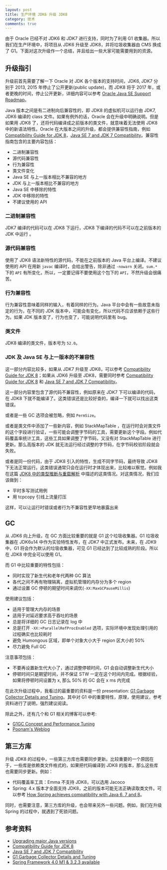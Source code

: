 ```yaml
---
layout: post
title: 生产环境 JDK6 升级 JDK8
category: 技术
comments: true
---
```


由于 Oracle 已经不对  JDK6 和 JDK7 进行支持，同时为了利用 G1 收集器。所以我们在生产环境中，将项目从 JDK6 升级至 JDK8，并将垃圾收集器由 CMS 换成了 G1。下面对这次升级作一个总结，并且给出一些大家可能需要用到的资源。


## 升级指引
升级前首先需要了解一下 Oracle 对 JDK 各个版本的支持时间，JDK6, JDK7 分别于 2013, 2015 年停止了公开更新(public update)，而 JDK8 将于 2017 年，或者更晚的时间，停止公开更新，详细内容可以参考 [Oracle Java SE Support Roadmap](http://www.oracle.com/technetwork/java/eol-135779.html)。

Java 版本之间是有二进制向后兼容性的，即 JDK8 的虚拟机可以运行由 JDK7, JDK6 编译的 class 文件。如果有例外的话，Oracle 会在升级中明确说明。但是如果用 JDK8 了，还将代码编译成之前版本的类文件，就意味着无法使用 JDK8 中的新语法特性。Oracle 在大版本之间的升级，都会提供兼容性指南，例如 [Compatibility Guide for JDK 8](http://www.oracle.com/technetwork/java/javase/8-compatibility-guide-2156366.html)，[Java SE 7 and JDK 7 Compatibility](http://www.oracle.com/technetwork/java/javase/compatibility-417013.html)。兼容性指南包含的主要内容包括：

 * 二进制兼容性
 * 源代码兼容性
 * 行为兼容性
 * 类文件变化
 * Java SE 与上一版本相比不兼容的地方
 * JDK 与上一版本相比不兼容的地方
 * Java SE 中移除的特性
 * JDK 中移除的特性
 * 不建议使用的 API


###  二进制兼容性
JDK7 编译的代码可以在 JDK8 下运行，JDK8 下编译的代码不可以在之前版本的 JDK 中运行 。

### 源代码兼容性
使用了 JDK8 语法新特性的源代码，不能在之前版本的 Java 平台上编译。不建议使用的 API 在用新 `javac` 编译时，会给出警告，除非通过 `-nowarn` 关闭。`sum.*` 下的 `API` 有所变化，所以，一定要记得不要使用这个包下的 `API`，不然升级会很痛苦。

### 行为兼容性
行为兼容性意味着同样的输入，有着同样的行为。Java 平台中会有一些故意未指定的行为，在不同的 JDK 版本中，可能会有变化，所以代码不应该依赖于这些行为。如果 JDK 版本变了，行为也变了，可能说明代码里有 bug。

### 类文件
JDK8 编译的类文件，版本号为 `52.0`。

### JDK 及 Java SE 与上一版本的不兼容性
这一部分内容比较多，如果从 JDK7 升级至 JDK8，可以参考 [Compatibility Guide for JDK 8](http://www.oracle.com/technetwork/java/javase/8-compatibility-guide-2156366.html)；如果从 JDK6 升级至 JDK8，需要同时参考 [Compatibility Guide for JDK 8](http://www.oracle.com/technetwork/java/javase/8-compatibility-guide-2156366.html) 和 [Java SE 7 and JDK 7 Compatibility](http://www.oracle.com/technetwork/java/javase/compatibility-417013.html)。

这一部分内容里包含了源代码不兼容性，例如原来在 JDK7 下可以编译的代码，在 JDK8 下就不能编译了。这类错误还是比较好查的，编译一下就可以找出这类错误。

或者是一些 GC 选项会被忽略，例如 `PermSize`。

或者是类文件中添加了一些新内容，例如 StackMapTable ，在运行时会对类文件的这个字段进行验证，一些可能会调整字节码的工具，需要更新这个字段。例如代码覆盖率统计工具，这些工具如果调整了字节码，又没有对 StackMapTable 进行更新。那么高版本的 JDK 就无法运行经过调整的字节码，在字节码校验阶段就会失败。

或者是同一份代码，由于 JDK8 引入的特性，生成不同字节码，最终导致 JDK8 下无法正常运行。这类错误通常只会在运行时才体现出来，比较难以察觉。例如我在这篇 [JDK8 中的类型推断与重载解析](http://blog.csdn.net/on_1y/article/details/50650014) 中描述的这类情况。对这类情况，我们应该做到：

 * 平时多写测试用例
 * 用 tcpcopy 引线上流量打压

这样，可以让运行时错误或者行为不兼容性更早地暴露出来
 
## GC
从 JDK6 向上升级，在 GC 方面比较重要的就是 G1 这个垃圾收集器。G1 垃圾收集器在 JDK6u14 中作为实验特性发布，在 JDK7 中正式发布。未来，在 JDK9 中，G1 将会作为默认的垃圾收集器，可见 G1 已经达到了比较成熟的阶段。所以在 JDK8 中完全可以使用 G1。

而 G1 中比较重要的特性包括：

 * 同时实现了新生代和老年代两种 GC 算法 
 * 各代之间不再有物理隔离，虚拟机管理的内存分为多个 region
 * 通过设置 GC 停顿的期望时间来调优(`-XX:MaxGCPauseMillis`)
 
使用建议包括：

 * 适用于管理大内存的场景
 * 适用于对延迟要求高于吞吐的场景
 * 总是将详细的 GC 日志记录在 log 中
 * 总是打开 `-XX:+ParallelRefProcEnabled` 选项，实际环境中发现处理引用的过程确实也比较耗时
 * 避免 Humongous 区域，即单个对象大小大于 region 区大小的 50%
 * 尽力避免 Full GC

注意事项包括：
 * 不要再设置新生代大小了，通过调整停顿时间，G1 会自动调整新生代大小
 * 停顿时间只是期望时间，并不保证 STW 一定在这个时间内完成。根据经验，如果将停顿时间设置为 x, 那么 50% 的 GC 会在 x ms 内完成
 

在此次升级过程中，我看过的最重要的资料是一份 presentation: [G1 Garbage Collector
Details and Tuning](http://presentations2015.s3.amazonaws.com/40_presentation.pdf)。其中对 G1 中的重要特性，原理，使用建议，参考资料进行了说明，强烈建议阅读。

除此之外，还有几个和 G1 相关的博客可以参考:

 * [G1GC Concept and Performance Tuning](https://blogs.oracle.com/g1gc/)
 * [Poonam's Weblog](https://blogs.oracle.com/poonam/tags/g1)
 
## 第三方库
升级 JDK8 的过程中，一些第三方库也需要同步更新。比较重要的一个原因在于，一些库是依赖类文件格式的，如果把代码编译到 JDK8 的版本，那么这些库也需要同步更新。例如：

  * 代码覆盖率工具：Emma 不支持 JDK8，可以选用 Jacoco
  * Spring: 4.x 版本才全面支持 JDK8，之前的版本可能无法正确读取类文件。可以参考 [How Spring achieves compatibility with Java 6, 7 and 8](https://spring.io/blog/2015/04/03/how-spring-achieves-compatibility-with-java-6-7-and-8)。

同时，也需要注意，第三方库的升级，也会带来另外一些问题。例如，我们在升级 Spring 的过程中，就遇到了死锁问题。
  
## 参考资料

* [Upgrading major Java versions](https://blogs.oracle.com/java-platform-group/entry/upgrading_major_java_versions)
* [Compatibility Guide for JDK 8](http://www.oracle.com/technetwork/java/javase/8-compatibility-guide-2156366.html)
* [Java SE 7 and JDK 7 Compatibility](http://www.oracle.com/technetwork/java/javase/compatibility-417013.html)
* [G1 Garbage Collector
Details and Tuning](http://presentations2015.s3.amazonaws.com/40_presentation.pdf)
* [Spring Framework 4.0 M1 & 3.2.3 available](http://spring.io/blog/2013/05/21/spring-framework-4-0-m1-3-2-3-available/)





